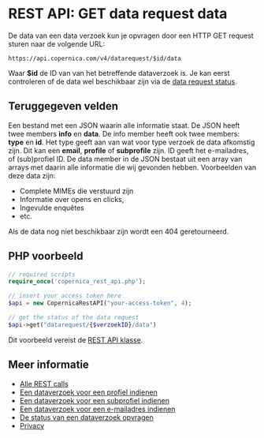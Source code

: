 # REST API: GET data request data

De data van een data verzoek kun je opvragen door een HTTP GET request 
sturen naar de volgende URL:

`https://api.copernica.com/v4/datarequest/$id/data`

Waar **$id** de ID van van het betreffende dataverzoek is. Je kan eerst 
controleren of de data wel beschikbaar zijn via de 
[data request status](/rest-get-datarequest-status).

## Teruggegeven velden

Een bestand met een JSON waarin alle informatie staat. De JSON heeft twee members 
**info** en **data**. De info member heeft ook twee members:
**type** en **id**. Het type geeft aan van wat voor type verzoek de data afkomstig
zijn. Dit kan een **email**, **profile** of **subprofile** zijn. ID geeft het e-mailadres,
of (sub)profiel ID. De data member in de JSON bestaat uit een array van
arrays met daarin alle informatie die wij gevonden hebben. Voorbeelden
van deze data zijn:

- Complete MIMEs die verstuurd zijn
- Informatie over opens en clicks,
- Ingevulde enquêtes
- etc.

Als de data nog niet beschikbaar zijn wordt een 404 geretourneerd.

## PHP voorbeeld

```php
// required scripts
require_once('copernica_rest_api.php');

// insert your access token here
$api = new CopernicaRestAPI("your-access-token", 4);

// get the status of the data request
$api->get("datarequest/{$verzoekID}/data")
```
Dit voorbeeld vereist de [REST API klasse](./rest-php).

## Meer informatie

* [Alle REST calls](./rest-api)
* [Een dataverzoek voor een profiel indienen ](./rest-post-profile-datarequest)
* [Een dataverzoek voor een subprofiel indienen ](./rest-post-subprofile-datarequest)
* [Een dataverzoek voor een e-mailadres indienen](./rest-post-email-datarequest)
* [De status van een dataverzoek opvragen](./rest-get-datarequest-status)
* [Privacy](./privacy)
